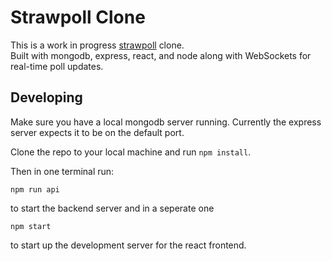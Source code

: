 # Strawpoll Clone
This is a work in progress [strawpoll](https://strawpoll.me) clone.  
Built with mongodb, express, react, and node along with WebSockets for real-time poll updates.

## Developing
Make sure you have a local mongodb server running. Currently the express server expects it to be on the default port.  

Clone the repo to your local machine and run `npm install`.  

Then in one terminal run:
```
npm run api
```
to start the backend server and in a seperate one
```
npm start
```
to start up the development server for the react frontend.